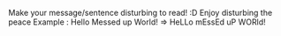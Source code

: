 Make your message/sentence disturbing to read! :D 
Enjoy disturbing the peace 
Example : Hello Messed up World!   => HeLLo mEssEd uP WORld!
